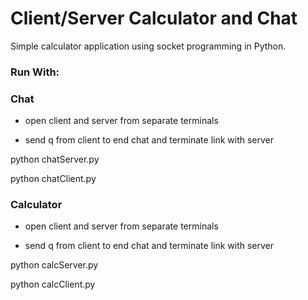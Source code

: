 # Client/Server Calculator and Chat

Simple calculator application using socket programming in Python.

### Run With:

### Chat

- open client and server from separate terminals

- send q from client to end chat and terminate link with server

python chatServer.py

python chatClient.py

### Calculator

- open client and server from separate terminals

- send q from client to end chat and terminate link with server

python calcServer.py

python calcClient.py